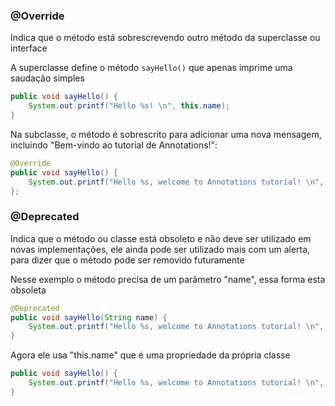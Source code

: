 
### @Override
Indica que o método está sobrescrevendo outro método da superclasse ou interface

A superclasse define o método `sayHello()` que apenas imprime uma saudação simples
```java
public void sayHello() {  
    System.out.printf("Hello %s! \n", this.name);  
}
```

Na subclasse, o método é sobrescrito para adicionar uma nova mensagem, incluindo "Bem-vindo ao tutorial de Annotations!":
```java
@Override  
public void sayHello() {  
    System.out.printf("Hello %s, welcome to Annotations tutorial! \n", this.name);  
};
```

### @Deprecated
Indica que o método ou classe está obsoleto e não deve ser utilizado em novas implementações, ele ainda pode ser utilizado mais com um alerta, para dizer que o método pode ser removido futuramente

Nesse exemplo o método precisa de um parâmetro "name", essa forma esta obsoleta
```java
@Deprecated  
public void sayHello(String name) {  
    System.out.printf("Hello %s, welcome to Annotations tutorial! \n", name);  
}
```

Agora ele usa "this.name" que é uma propriedade da própria classe
```java  
public void sayHello() {  
    System.out.printf("Hello %s, welcome to Annotations tutorial! \n", this.name);  
}
```